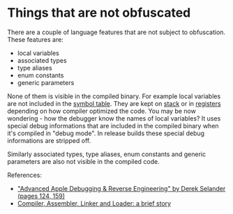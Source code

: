 # Things that are not obfuscated

There are a couple of language features that are not subject to obfuscation.
These features are:
  - local variables
  - associated types
  - type aliases
  - enum constants
  - generic parameters

None of them is visible in the compiled binary. For example local variables are not included in the [symbol table](https://en.wikipedia.org/wiki/Symbol_table). They are kept on [stack](https://en.wikipedia.org/wiki/Call_stack) or in [registers](https://en.wikipedia.org/wiki/Processor_register) depending on how compiler optimized the code. You may be now wondering - how the debugger know the names of local variables? It uses special debug informations that are included in the compiled binary when it's compiled in "debug mode". In release builds these special debug informations are stripped off.

Similarly associated types, type aliases, enum constants and generic parameters are also not visible in the compiled code.


References:
  - ["Advanced Apple Debugging & Reverse Engineering" by Derek Selander (pages 124, 159)](https://store.raywenderlich.com/products/advanced-apple-debugging-and-reverse-engineering)
  - [Compiler, Assembler, Linker and Loader:
 a brief story](http://www.tenouk.com/ModuleW.html)
